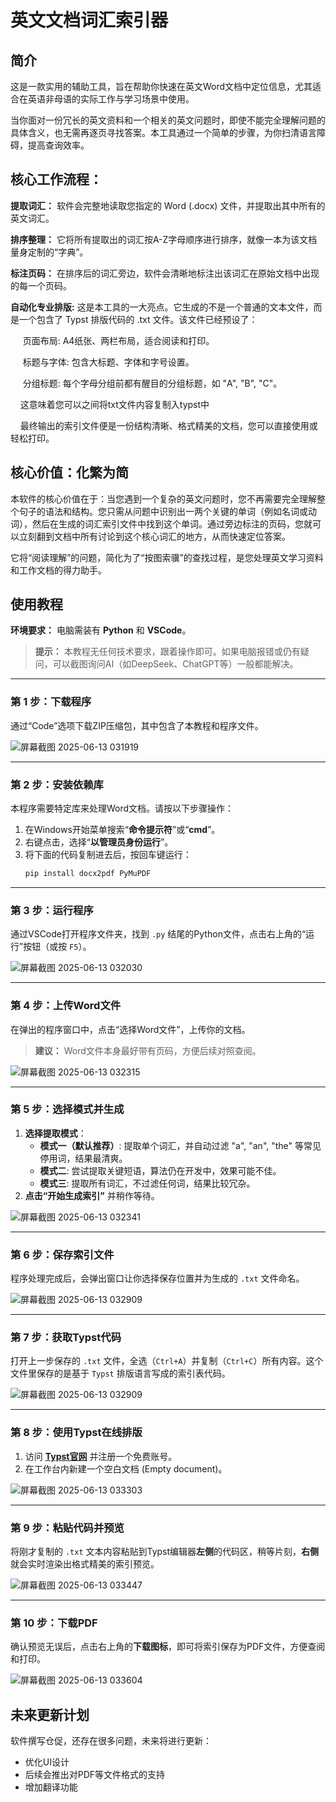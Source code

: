 

# 英文文档词汇索引器

## 简介

这是一款实用的辅助工具，旨在帮助你快速在英文Word文档中定位信息，尤其适合在英语非母语的实际工作与学习场景中使用。

当你面对一份冗长的英文资料和一个相关的英文问题时，即使不能完全理解问题的具体含义，也无需再逐页寻找答案。本工具通过一个简单的步骤，为你扫清语言障碍，提高查询效率。

## 核心工作流程：

**提取词汇：** 软件会完整地读取您指定的 Word (.docx) 文件，并提取出其中所有的英文词汇。

**排序整理：** 它将所有提取出的词汇按A-Z字母顺序进行排序，就像一本为该文档量身定制的“字典”。

**标注页码：** 在排序后的词汇旁边，软件会清晰地标注出该词汇在原始文档中出现的每一个页码。

**自动化专业排版:** 这是本工具的一大亮点。它生成的不是一个普通的文本文件，而是一个包含了 Typst 排版代码的 .txt 文件。该文件已经预设了：
    
&nbsp;&nbsp;&nbsp;&nbsp;&nbsp;页面布局: A4纸张、两栏布局，适合阅读和打印。

&nbsp;&nbsp;&nbsp;&nbsp;&nbsp;标题与字体: 包含大标题、字体和字号设置。
    
&nbsp;&nbsp;&nbsp;&nbsp;&nbsp;分组标题: 每个字母分组前都有醒目的分组标题，如 "A", "B", "C"。
    
&nbsp;&nbsp;&nbsp;&nbsp;这意味着您可以之间将txt文件内容复制入typst中
    
&nbsp;&nbsp;&nbsp;&nbsp;最终输出的索引文件便是一份结构清晰、格式精美的文档，您可以直接使用或轻松打印。

## 核心价值：化繁为简

本软件的核心价值在于：当您遇到一个复杂的英文问题时，您不再需要完全理解整个句子的语法和结构。您只需从问题中识别出一两个关键的单词（例如名词或动词），然后在生成的词汇索引文件中找到这个单词。通过旁边标注的页码，您就可以立刻翻到文档中所有讨论到这个核心词汇的地方，从而快速定位答案。

它将“阅读理解”的问题，简化为了“按图索骥”的查找过程，是您处理英文学习资料和工作文档的得力助手。

## 使用教程

**环境要求：** 电脑需装有 **Python** 和 **VSCode**。

> **提示：** 本教程无任何技术要求，跟着操作即可。如果电脑报错或仍有疑问，可以截图询问AI（如DeepSeek、ChatGPT等）一般都能解决。

-----

### **第 1 步：下载程序**

通过“Code”选项下载ZIP压缩包，其中包含了本教程和程序文件。

![屏幕截图 2025-06-13 031919](https://github.com/user-attachments/assets/913a9e7a-ca57-448a-b61a-0ddd54988fad)

-----

### **第 2 步：安装依赖库**

本程序需要特定库来处理Word文档。请按以下步骤操作：

1.  在Windows开始菜单搜索“**命令提示符**”或“**cmd**”。
2.  右键点击，选择“**以管理员身份运行**”。
3.  将下面的代码复制进去后，按回车键运行：
    ```bash
    pip install docx2pdf PyMuPDF
    ```

-----

### **第 3 步：运行程序**

通过VSCode打开程序文件夹，找到 `.py` 结尾的Python文件，点击右上角的“运行”按钮（或按 `F5`）。

![屏幕截图 2025-06-13 032030](https://github.com/user-attachments/assets/dd00e5c1-408b-4823-81df-ba86f5411fe5)

-----

### **第 4 步：上传Word文件**

在弹出的程序窗口中，点击“选择Word文件”，上传你的文档。

> **建议：** Word文件本身最好带有页码，方便后续对照查阅。

![屏幕截图 2025-06-13 032315](https://github.com/user-attachments/assets/0347bf13-ef5d-409c-b61e-b57f07d65be3)

-----

### **第 5 步：选择模式并生成**

1.  **选择提取模式**：
      * **模式一（默认推荐）**: 提取单个词汇，并自动过滤 "a", "an", "the" 等常见停用词，结果最清爽。
      * **模式二**: 尝试提取关键短语，算法仍在开发中，效果可能不佳。
      * **模式三**: 提取所有词汇，不过滤任何词，结果比较冗杂。
2.  **点击“开始生成索引”** 并稍作等待。
   
![屏幕截图 2025-06-13 032341](https://github.com/user-attachments/assets/8ae02e3c-83fb-47d9-bbeb-47d24bc0365f)

-----

### **第 6 步：保存索引文件**

程序处理完成后，会弹出窗口让你选择保存位置并为生成的 `.txt` 文件命名。

![屏幕截图 2025-06-13 032909](https://github.com/user-attachments/assets/405c5c76-1bda-48b7-8b1f-4f34b855441b)

 
-----

### **第 7 步：获取Typst代码**

打开上一步保存的 `.txt` 文件，全选（`Ctrl+A`）并复制（`Ctrl+C`）所有内容。这个文件里保存的是基于 `Typst` 排版语言写成的索引表代码。

![屏幕截图 2025-06-13 032909](https://github.com/user-attachments/assets/71d755a1-386c-4cf4-8b9b-fc0433b39032)


-----

### **第 8 步：使用Typst在线排版**

1.  访问 **[Typst官网](https://typst.app/home)** 并注册一个免费账号。
2.  在工作台内新建一个空白文档 (Empty document)。
   
![屏幕截图 2025-06-13 033303](https://github.com/user-attachments/assets/ca5e77a9-263e-43fa-966d-c0f8935b9a95)


-----

### **第 9 步：粘贴代码并预览**

将刚才复制的 `.txt` 文本内容粘贴到Typst编辑器**左侧**的代码区，稍等片刻，**右侧**就会实时渲染出格式精美的索引预览。

![屏幕截图 2025-06-13 033447](https://github.com/user-attachments/assets/62a8719c-e4cf-4dd6-bc03-88b81d1f9a45)


-----

### **第 10 步：下载PDF**

确认预览无误后，点击右上角的**下载图标**，即可将索引保存为PDF文件，方便查阅和打印。

![屏幕截图 2025-06-13 033604](https://github.com/user-attachments/assets/729ce8cb-cb5a-4072-be59-b6df2622eea3)



## 未来更新计划

软件撰写仓促，还存在很多问题，未来将进行更新：

  * 优化UI设计
  * 后续会推出对PDF等文件格式的支持
  * 增加翻译功能
